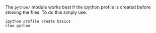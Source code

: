 The `python/` module works best if the ipython profile is created before
stowing the files. To do this simply use:
```
ipython profile create basics
stow python
```

